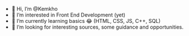 - 👋 Hi, I’m @Kemkho
- 👀 I’m interested in Front End Development (yet)
- 🌱 I’m currently learning basics 😂 (HTML, CSS, JS, C++, SQL)
- 💞️ I’m looking for interesting sources, some guidance and opportunities. 


<!---
Kemkho/Kemkho is a ✨ special ✨ repository because its `README.md` (this file) appears on your GitHub profile.
You can click the Preview link to take a look at your changes.
--->
